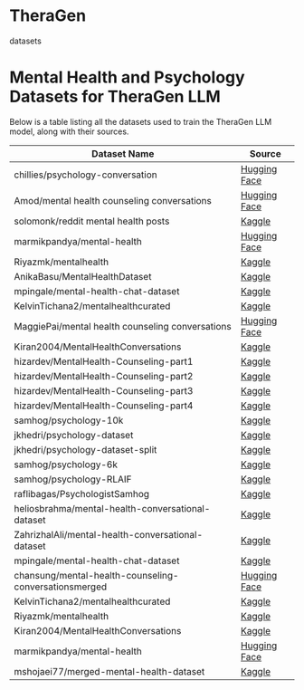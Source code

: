 # TheraGen
datasets
# Mental Health and Psychology Datasets for TheraGen LLM

Below is a table listing all the datasets used to train the TheraGen LLM model, along with their sources.

| **Dataset Name**                                           | **Source**                                                  |
|------------------------------------------------------------|-------------------------------------------------------------|
| chillies/psychology-conversation                           | [Hugging Face](https://huggingface.co/datasets/chillies/psychology-conversation) |
| Amod/mental health counseling conversations                | [Hugging Face](https://huggingface.co/datasets/Amod/mental_health_counseling_conversations) |
| solomonk/reddit mental health posts                        | [Kaggle](https://www.kaggle.com/datasets/solomonk/reddit-mental-health-posts) |
| marmikpandya/mental-health                                 | [Hugging Face](https://huggingface.co/datasets/marmikpandya/mental-health) |
| Riyazmk/mentalhealth                                       | [Kaggle](https://www.kaggle.com/datasets/riyazmk/mentalhealth) |
| AnikaBasu/MentalHealthDataset                              | [Kaggle](https://www.kaggle.com/datasets/anikabasu/mentalhealthdataset) |
| mpingale/mental-health-chat-dataset                        | [Kaggle](https://www.kaggle.com/datasets/mpingale/mental-health-chat-dataset) |
| KelvinTichana2/mentalhealthcurated                         | [Kaggle](https://www.kaggle.com/datasets/kelvintichana2/mentalhealthcurated) |
| MaggiePai/mental health counseling conversations           | [Hugging Face](https://huggingface.co/datasets/MaggiePai/mental_health_counseling_conversations) |
| Kiran2004/MentalHealthConversations                        | [Kaggle](https://www.kaggle.com/datasets/kiran2004/mentalhealthconversations) |
| hizardev/MentalHealth-Counseling-part1                     | [Kaggle](https://www.kaggle.com/datasets/hizardev/mentalhealth-counseling-part1) |
| hizardev/MentalHealth-Counseling-part2                     | [Kaggle](https://www.kaggle.com/datasets/hizardev/mentalhealth-counseling-part2) |
| hizardev/MentalHealth-Counseling-part3                     | [Kaggle](https://www.kaggle.com/datasets/hizardev/mentalhealth-counseling-part3) |
| hizardev/MentalHealth-Counseling-part4                     | [Kaggle](https://www.kaggle.com/datasets/hizardev/mentalhealth-counseling-part4) |
| samhog/psychology-10k                                      | [Kaggle](https://www.kaggle.com/datasets/samhog/psychology-10k) |
| jkhedri/psychology-dataset                                 | [Kaggle](https://www.kaggle.com/datasets/jkhedri/psychology-dataset) |
| jkhedri/psychology-dataset-split                           | [Kaggle](https://www.kaggle.com/datasets/jkhedri/psychology-dataset-split) |
| samhog/psychology-6k                                       | [Kaggle](https://www.kaggle.com/datasets/samhog/psychology-6k) |
| samhog/psychology-RLAIF                                    | [Kaggle](https://www.kaggle.com/datasets/samhog/psychology-rlaif) |
| raflibagas/PsychologistSamhog                              | [Kaggle](https://www.kaggle.com/datasets/raflibagas/psychologistsamhog) |
| heliosbrahma/mental-health-conversational-dataset          | [Kaggle](https://www.kaggle.com/datasets/heliosbrahma/mental-health-conversational-dataset) |
| ZahrizhalAli/mental-health-conversational-dataset          | [Kaggle](https://www.kaggle.com/datasets/zahrizhalali/mental-health-conversational-dataset) |
| mpingale/mental-health-chat-dataset                        | [Kaggle](https://www.kaggle.com/datasets/mpingale/mental-health-chat-dataset) |
| chansung/mental-health-counseling-conversationsmerged      | [Hugging Face](https://huggingface.co/datasets/chansung/mental-health-counseling-conversations-merged) |
| KelvinTichana2/mentalhealthcurated                         | [Kaggle](https://www.kaggle.com/datasets/kelvintichana2/mentalhealthcurated) |
| Riyazmk/mentalhealth                                       | [Kaggle](https://www.kaggle.com/datasets/riyazmk/mentalhealth) |
| Kiran2004/MentalHealthConversations                        | [Kaggle](https://www.kaggle.com/datasets/kiran2004/mentalhealthconversations) |
| marmikpandya/mental-health                                 | [Hugging Face](https://huggingface.co/datasets/marmikpandya/mental-health) |
| mshojaei77/merged-mental-health-dataset                    | [Kaggle](https://www.kaggle.com/datasets/mshojaei77/merged-mental-health-dataset) |

